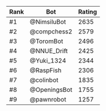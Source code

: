 Rank|Bot|Rating
---|---|---
#1|@NimsiluBot|2635
#2|@compchess2|2579
#3|@ToromBot|2496
#4|@NNUE_Drift|2425
#5|@Yuki_1324|2344
#6|@RaspFish|2306
#7|@colinbot|1835
#8|@OpeningsBot|1755
#9|@pawnrobot|1257
